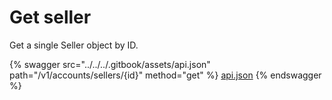 # Get seller

Get a single Seller object by ID.

{% swagger src="../../../.gitbook/assets/api.json" path="/v1/accounts/sellers/{id}" method="get" %}
[api.json](../../../.gitbook/assets/api.json)
{% endswagger %}
